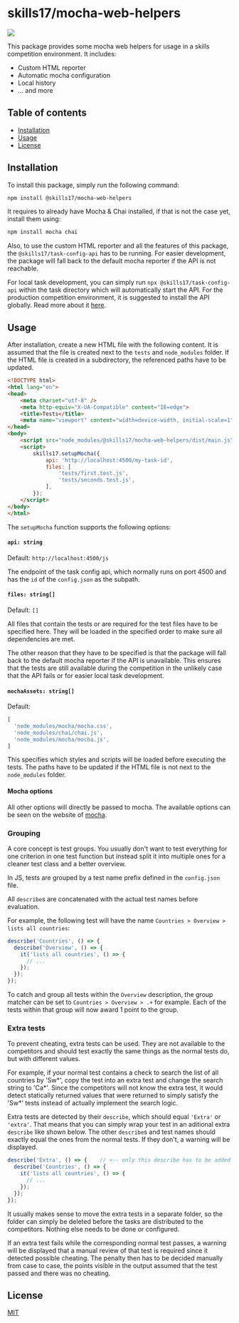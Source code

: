 # skills17/mocha-web-helpers

<img src="https://cyrilwanner.github.io/packages/skills17/mocha-web-helpers/assets/output-preview.png" align="center">

This package provides some mocha web helpers for usage in a skills competition environment.
It includes:
- Custom HTML reporter
- Automatic mocha configuration
- Local history
- ... and more

## Table of contents

- [Installation](#installation)
- [Usage](#usage)
- [License](#license)

## Installation

To install this package, simply run the following command:

```bash
npm install @skills17/mocha-web-helpers
```

It requires to already have Mocha & Chai installed, if that is not the case yet, install them using:

```bash
npm install mocha chai
```

Also, to use the custom HTML reporter and all the features of this package, the
`@skills17/task-config-api` has to be running. For easier development, the package will fall back to the default mocha reporter if the API is not reachable.

For local task development, you can simply run `npx @skills17/task-config-api` within the task
directory which will automatically start the API.
For the production competition environment, it is suggested to install the API globally.
Read more about it [here](https://github.com/skills17/task-config-api#production-environment).

## Usage

After installation, create a new HTML file with the following content.
It is assumed that the file is created next to the `tests` and `node_modules` folder.
If the HTML file is created in a subdirectory, the referenced paths have to be updated.

```html
<!DOCTYPE html>
<html lang="en">
<head>
    <meta charset="utf-8" />
    <meta http-equiv="X-UA-Compatible" content="IE=edge">
    <title>Tests</title>
    <meta name="viewport" content="width=device-width, initial-scale=1">
</head>
<body>
    <script src="node_modules/@skills17/mocha-web-helpers/dist/main.js"></script>
    <script>
        skills17.setupMocha({
            api: 'http://localhost:4500/my-task-id',
            files: [
                'tests/first.test.js',
                'tests/seconds.test.js',
            ],
        });
    </script>
</body>
</html>
```

The `setupMocha` function supports the following options:

#### `api: string`

Default: `http://localhost:4500/js`

The endpoint of the task config api, which normally runs on port 4500 and has the `id` of the
`config.json` as the subpath.

#### `files: string[]`

Default: `[]`

All files that contain the tests or are required for the test files have to be specified here.
They will be loaded in the specified order to make sure all dependencies are met.

The other reason that they have to be specified is that the package will fall back to the default
mocha reporter if the API is unavailable. This ensures that the tests are still available during
the competition in the unlikely case that the API fails or for easier local task development.

#### `mochaAssets: string[]`

Default:
```typescript
[
  'node_modules/mocha/mocha.css',
  'node_modules/chai/chai.js',
  'node_modules/mocha/mocha.js',
]
```

This specifies which styles and scripts will be loaded before executing the tests.
The paths have to be updated if the HTML file is not next to the `node_modules` folder.

#### Mocha options

All other options will directly be passed to mocha.
The available options can be seen on the website of [mocha](https://mochajs.org/#browser-configuration).

### Grouping

A core concept is test groups. You usually don't want to test everything for one criterion in one test function but instead split it into multiple ones for a cleaner test class and a better overview.

In JS, tests are grouped by a test name prefix defined in the `config.json` file.

All `describe`s are concatenated with the actual test names before evaluation.

For example, the following test will have the name `Countries > Overview > lists all countries`:

```typescript
describe('Countries', () => {
  describe('Overview', () => {
    it('lists all countries', () => {
      // ...
    });
  });
});
```

To catch and group all tests within the `Overview` description, the group matcher can be set to `Countries > Overview > .+` for example. Each of the tests within that group will now award 1 point to the group.

### Extra tests

To prevent cheating, extra tests can be used.
They are not available to the competitors and should test exactly the same things as the normal tests do, but with different values.

For example, if your normal test contains a check to search the list of all countries by 'Sw*', copy the test into an extra test and change the search string to 'Ca*'.
Since the competitors will not know the extra test, it would detect statically returned values that were returned to simply satisfy the 'Sw*' tests instead of actually implement the search logic.

Extra tests are detected by their `describe`, which should equal `'Extra'` or `'extra'`. That means that you can simply wrap your test in an aditional extra `describe` like shown below. The other `describe`s and test names should exactly equal the ones from the normal tests. If they don't, a warning will be displayed.

```typescript
describe('Extra', () => {    // <-- only this describe has to be added
  describe('Countries', () => {
    it('lists all countries', () => {
      // ...
    });
  });
});
```

It usually makes sense to move the extra tests in a separate folder, so the folder can simply be deleted before the tasks are distributed to the competitors.
Nothing else needs to be done or configured.

If an extra test fails while the corresponding normal test passes, a warning will be displayed that a manual review of that test is required since it detected possible cheating.
The penalty then has to be decided manually from case to case, the points visible in the output assumed that the test passed and there was no cheating.

## License

[MIT](https://github.com/skills17/mocha-web-helpers/blob/master/LICENSE)
